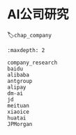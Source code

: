 # AI公司研究
:label:`chap_company`
​

```toc
:maxdepth: 2

company_research
baidu
alibaba
antgroup
alipay
dm-ai
jd
meituan
xiaoice
huatai
JPMorgan
```
